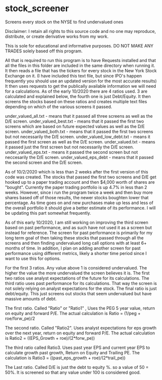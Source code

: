 # stock_screener
Screens every stock on the NYSE to find undervalued ones

Disclaimer:
  I retain all rights to this source code and no one may reproduce, distribute, or create derivative works from my work.
  
  This is sole for educational and informative purposes. DO NOT MAKE ANY TRADES solely based off this program.


All that is required to run this program is to have Requests installed and that all the files in this folder are included in the same directory when running it. It then
reads a file that has the tickers for every stock in the New York Stock Exchange on it. (I have included this text file, but since IPO's happen frequently you should 
use an updated version for the most accurate results) It then uses requests to get the publically available information we will need for a calculations. As of the early 
10/2020 there are 4 ratios used. 3 are calculated and explained below, the fourth one is just Debt/Equity. It then screens the stocks based on these ratios and creates
multiple text files depending on which of the various screens it passed.

under_valued_all.txt - means that it passed all three screens as well as the D/E screen.
under_valued_best.txt  - means that it passed the first two screens which are based on future expected values as well as the D/E screen.
under_valued_both.txt - means that it passed the first two screens but not necessarily the D/E screen.
under_valued_low_debt.txt  - means it passed the first screen as well as the D/E screen.
under_valued.txt  - means it passed just the first screen but not necessarily the D/E screen.
under_valued_eps.txt - means it passed the second screen but not neccesarily the D/E screen.
under_valued_eps_debt - means that it passed the second screen and the D/E screen.

As of 10/2/2020 which is less than 2 weeks after the first version of this code was created. The stocks that passed the first two screens and D/E get hooked up to a 
paper trading account and then $4,000 worth of shares are "bought". Currently the paper trading portfolio is up 4.7% in less than 2 weeks. However, since i run the 
program twice a week and then buy more shares based off of those results, the newer stocks boughten lower that percentage. As time goes on and new purchases make up
less and less of the overall portfolio it should give a better estimate of its performance. I will be updating this part somewhat frequently.

As of this early 10/2020, I am still working on improving the third screen based on past performance, 
and as such have not used it as a screen but instead for reference. The screen for past performance is primarily for my long term goal of then taking these
stocks that passed through all the screens and then finding undervalued long call options with at least 6+ months of time. In addition, I plan on adding another
screen for past performance using different metrics, likely a shorter time period since I want to use this for options.

For the first 3 ratios. Any value above 1 is considered undervalued. The higher the value the more undervalued the screen believes it is. 
The first two ratios use analyst expectations of the future for its calculations. The third ratio uses past performance for its calculations. 
That way the screen is not solely relying on analyst expectations for the stock. The final ratio is just debt/equity. This just screens out stocks that
seem undervalued but have massive amounts of debt. 

The first ratio. Called "Ratio" or "Ratio1" , Uses the PEG 5 year value, return on equity and forward P/E. 
The actual calculation is 
Ratio = (1/peg + roe/forw_pe)/2

The second ratio. Called "Ratio2". Uses analyst expectations for eps growth over the next year, return on equity and forward P/E. 
The actual calculation is
Ratio2 = ((EPS_Growth + roe)/(2*forw_pe))

The third ratio called Ratio3. Uses past year EPS and current year EPS to calculate growth past growth, Return on Equity and Trailing PE. 
The calculation is
Ratio3 = ((past_eps_growth + roe)/(2*trail_pe))

The Last ratio. Called D/E is just the debt to equity %. so a value of 50 = 50%. It is screened so that any value under 100 is considered good. 

